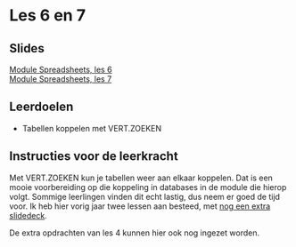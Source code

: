 # Les 6 en 7

## Slides

[Module Spreadsheets, les 6](https://slides.com/felienne/pidk-k3-m1-l6)\
[Module Spreadsheets, les 7](https://slides.com/felienne/pidk-k3-m1-l7/)

## Leerdoelen

* Tabellen koppelen met VERT.ZOEKEN

## Instructies voor de leerkracht

Met VERT.ZOEKEN kun je tabellen weer aan elkaar koppelen. Dat is een mooie voorbereiding op die koppeling in databases in de module die hierop volgt. Sommige leerlingen vinden dit echt lastig, dus neem er goed de tijd voor. Ik heb hier vorig jaar twee lessen aan besteed, met [nog een extra slidedeck](https://slides.com/felienne/pidk-k3-m1-l7/).

De extra opdrachten van les 4 kunnen hier ook nog ingezet worden.
